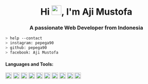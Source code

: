 <h1 align="center">Hi <img src="https://raw.githubusercontent.com/iampavangandhi/iampavangandhi/master/gifs/Hi.gif" width="30px">, I'm Aji Mustofa</h1>
<h3 align="center">A passionate Web Developer from Indonesia</h3>

````bash
> help --contact
> instagram: pepega90
> github: pepega90
> facebook: Aji Mustofa
````
<h4 align="left">Languages and Tools:</h4>
<p align="left">
  <img src="https://konpa.github.io/devicon/devicon.git/icons/javascript/javascript-original.svg" alt="javascript" width="20" height="20"/> 
  <img src="https://konpa.github.io/devicon/devicon.git/icons/csharp/csharp-original.svg" alt="csharp" width="20" height="20"/>
  <img src="https://konpa.github.io/devicon/devicon.git/icons/html5/html5-original-wordmark.svg" alt="html5" width="20" height="20"/>
  <img src="https://konpa.github.io/devicon/devicon.git/icons/css3/css3-original-wordmark.svg" alt="css3" width="20" height="20"/>
  <img src="https://konpa.github.io/devicon/devicon.git/icons/bootstrap/bootstrap-plain.svg" alt="bootstrap" width="20" height="20"/> 
  <img src="https://konpa.github.io/devicon/devicon.git/icons/react/react-original-wordmark.svg" alt="react" width="20" height="20"/> 
  <img src="https://konpa.github.io/devicon/devicon.git/icons/nodejs/nodejs-original-wordmark.svg" alt="nodejs" width="20" height="20"/>
  <img src="https://konpa.github.io/devicon/devicon.git/icons/dot-net/dot-net-original-wordmark.svg" alt="dotnet" width="20" height="20"/> 
  <img src="https://konpa.github.io/devicon/devicon.git/icons/mongodb/mongodb-original-wordmark.svg" alt="mongodb" width="20" height="20"/> 
  <img src="https://konpa.github.io/devicon/devicon.git/icons/postgresql/postgresql-original-wordmark.svg" alt="postgresql" width="20" height="20"/> 
</p>
